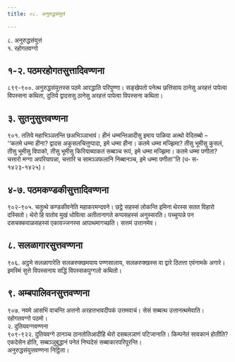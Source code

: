 ```yaml
---
title: ०८. अनुरुद्धसंयुत्तं

---
```

८. अनुरुद्धसंयुत्तं  
१. रहोगतवग्गो  


## १-२. पठमरहोगतसुत्तादिवण्णना

८९९-९००. अनुरुद्धसंयुत्तस्स पठमे आरद्धाति परिपुण्णा। सङ्खेपतो पनेत्थ छत्तिंसाय ठानेसु अरहत्तं पापेत्वा विपस्सना कथिता, दुतिये द्वादससु ठानेसु अरहत्तं पापेत्वा विपस्सना कथिता।  


## ३. सुतनुसुत्तवण्णना

९०१. ततिये महाभिञ्ञतन्ति छअभिञ्ञाभावं। हीनं धम्मन्तिआदीसु इमाय पाळिया अत्थो वेदितब्बो –  
‘‘कतमे धम्मा हीना? द्वादस अकुसलचित्तुप्पादा, इमे धम्मा हीना। कतमे धम्मा मज्झिमा? तीसु भूमीसु कुसलं, तीसु भूमीसु विपाको, तीसु भूमीसु किरियाब्याकतं सब्बञ्च रूपं, इमे धम्मा मज्झिमा। कतमे धम्मा पणीता? चत्तारो मग्गा अपरियापन्ना, चत्तारि च सामञ्ञफलानि निब्बानञ्च, इमे धम्मा पणीता’’ति (ध॰ स॰ १४२३-१४२५)।  


## ४-७. पठमकण्डकीसुत्तादिवण्णना

९०२-९०५. चतुत्थे कण्डकीवनेति महाकरमन्दवने। छट्ठे सहस्सं लोकन्ति इमिना थेरस्स सतत विहारो दस्सितो। थेरो हि पातोव मुखं धोवित्वा अतीतानागते कप्पसहस्सं अनुस्सरति। पच्चुप्पन्ने पन दसचक्कवाळसहस्सं एकावज्जनस्स आपाथमागच्छति। सत्तमं उत्तानमेव।  


## ८. सलळागारसुत्तवण्णना

९०६. अट्ठमे सलळागारेति सलळरुक्खमयाय पण्णसालाय, सलळरुक्खस्स वा द्वारे ठितत्ता एवंनामके अगारे। इमस्मिं सुत्ते विपस्सनाय सद्धिं विपस्सकपुग्गलो कथितो।  


## ९. अम्बपालिवनसुत्तवण्णना

९०७. नवमे आसभिं वाचन्ति अत्तनो अरहत्तभावदीपकं उत्तमवाचं। सेसं सब्बत्थ उत्तानत्थमेवाति।  
रहोगतवग्गो पठमो।  
२. दुतियवग्गवण्णना  
९०९-९२२. दुतियवग्गे ठानञ्च ठानतोतिआदीहि थेरो दसबलञाणं पटिजानाति। किम्पनेतं सावकानं होतीति? एकदेसेन होति, सब्बञ्ञुबुद्धानं पनेतं निप्पदेसं सब्बाकारपरिपूरन्ति।  
अनुरुद्धसंयुत्तवण्णना निट्ठिता।  